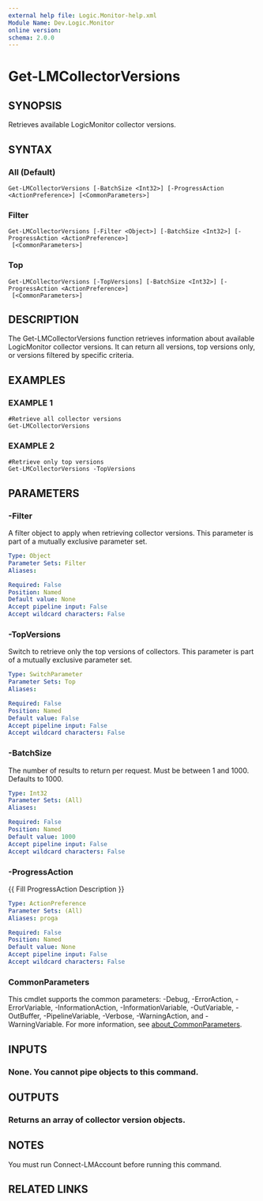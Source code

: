 ```yaml
---
external help file: Logic.Monitor-help.xml
Module Name: Dev.Logic.Monitor
online version:
schema: 2.0.0
---
```


# Get-LMCollectorVersions

## SYNOPSIS
Retrieves available LogicMonitor collector versions.

## SYNTAX

### All (Default)
```
Get-LMCollectorVersions [-BatchSize <Int32>] [-ProgressAction <ActionPreference>] [<CommonParameters>]
```

### Filter
```
Get-LMCollectorVersions [-Filter <Object>] [-BatchSize <Int32>] [-ProgressAction <ActionPreference>]
 [<CommonParameters>]
```

### Top
```
Get-LMCollectorVersions [-TopVersions] [-BatchSize <Int32>] [-ProgressAction <ActionPreference>]
 [<CommonParameters>]
```

## DESCRIPTION
The Get-LMCollectorVersions function retrieves information about available LogicMonitor collector versions.
It can return all versions, top versions only, or versions filtered by specific criteria.

## EXAMPLES

### EXAMPLE 1
```
#Retrieve all collector versions
Get-LMCollectorVersions
```

### EXAMPLE 2
```
#Retrieve only top versions
Get-LMCollectorVersions -TopVersions
```

## PARAMETERS

### -Filter
A filter object to apply when retrieving collector versions.
This parameter is part of a mutually exclusive parameter set.

```yaml
Type: Object
Parameter Sets: Filter
Aliases:

Required: False
Position: Named
Default value: None
Accept pipeline input: False
Accept wildcard characters: False
```

### -TopVersions
Switch to retrieve only the top versions of collectors.
This parameter is part of a mutually exclusive parameter set.

```yaml
Type: SwitchParameter
Parameter Sets: Top
Aliases:

Required: False
Position: Named
Default value: False
Accept pipeline input: False
Accept wildcard characters: False
```

### -BatchSize
The number of results to return per request.
Must be between 1 and 1000.
Defaults to 1000.

```yaml
Type: Int32
Parameter Sets: (All)
Aliases:

Required: False
Position: Named
Default value: 1000
Accept pipeline input: False
Accept wildcard characters: False
```

### -ProgressAction
{{ Fill ProgressAction Description }}

```yaml
Type: ActionPreference
Parameter Sets: (All)
Aliases: proga

Required: False
Position: Named
Default value: None
Accept pipeline input: False
Accept wildcard characters: False
```

### CommonParameters
This cmdlet supports the common parameters: -Debug, -ErrorAction, -ErrorVariable, -InformationAction, -InformationVariable, -OutVariable, -OutBuffer, -PipelineVariable, -Verbose, -WarningAction, and -WarningVariable. For more information, see [about_CommonParameters](http://go.microsoft.com/fwlink/?LinkID=113216).

## INPUTS

### None. You cannot pipe objects to this command.
## OUTPUTS

### Returns an array of collector version objects.
## NOTES
You must run Connect-LMAccount before running this command.

## RELATED LINKS
